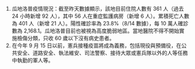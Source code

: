 1. 瓜地洛普疫情現況：截至昨天數據顯示，該地目前住院人數有 361 人（過去 24 小時新增 92 人），其中 56 人在重症監護病房（新增 6 人）。累積死亡人數為 401 人（新增 21 人）。陽性確診率為 23.8%（8/14 數據），每 10 萬人確診數為 2,168.1。瓜地洛普目前也被視為高度脆弱地區。當地醫院不得不開始實施檢傷分類，只收 60 歲以下沒有病史患者。
1. 在今年 9 月 15 日以前，憲兵接種疫苗將成為義務，包括現役與預備役，在公共安全、道路安全、執法維安、司法警察、接待大眾或憲兵隊以外的人等任務中執勤的軍人等。
